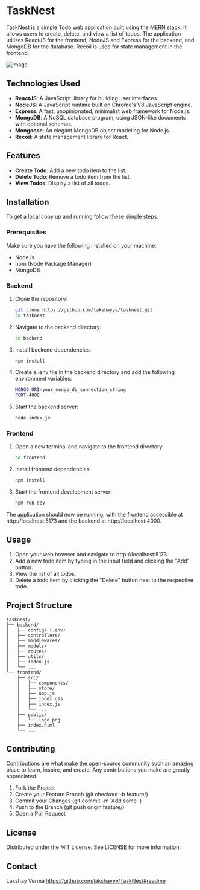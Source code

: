 # TaskNest

TaskNest is a simple Todo web application built using the MERN stack. It allows users to create, delete, and view a list of todos. The application utilizes ReactJS for the frontend, NodeJS and Express for the backend, and MongoDB for the database. Recoil is used for state management in the frontend.

![image](https://github.com/user-attachments/assets/c734f63e-7200-49d5-bbb9-cbd485979e40)


## Technologies Used

- **ReactJS**: A JavaScript library for building user interfaces.
- **NodeJS**: A JavaScript runtime built on Chrome's V8 JavaScript engine.
- **Express**: A fast, unopinionated, minimalist web framework for Node.js.
- **MongoDB**: A NoSQL database program, using JSON-like documents with optional schemas.
- **Mongoose**: An elegant MongoDB object modeling for Node.js.
- **Recoil**: A state management library for React.

## Features

- **Create Todo**: Add a new todo item to the list.
- **Delete Todo**: Remove a todo item from the list.
- **View Todos**: Display a list of all todos.

## Installation

To get a local copy up and running follow these simple steps.

### Prerequisites

Make sure you have the following installed on your machine:

- Node.js
- npm (Node Package Manager)
- MongoDB

### Backend

1. Clone the repository:
   
   ```sh
   git clone https://github.com/lakshayyv/tasknest.git
   cd tasknest
   
3. Navigate to the backend directory:
   
   ```sh
   cd backend

5. Install backend dependencies:
   
   ```sh
   npm install

7. Create a .env file in the backend directory and add the following environment variables:
   
    ```sh
    MONGO_URI=your_mongo_db_connection_string
    PORT=4000

9. Start the backend server:
    
    ```sh
    node index.js

### Frontend

1. Open a new terminal and navigate to the frontend directory:

   ```sh
   cd frontend

2. Install frontend dependencies:
   
    ```sh
    npm install

3. Start the frontend development server:

    ```sh
    npm run dev

The application should now be running, with the frontend accessible at http://localhost:5173 and the backend at http://localhost:4000.

## Usage

1. Open your web browser and navigate to http://localhost:5173.
2. Add a new todo item by typing in the input field and clicking the "Add" button.
3. View the list of all todos.
4. Delete a todo item by clicking the "Delete" button next to the respective todo.

## Project Structure

    tasknest/
    ├── backend/
    │   ├── config/ (.env)
    │   ├── controllers/
    │   ├── middlewares/
    │   ├── models/
    │   ├── routes/
    │   ├── utils/
    │   ├── index.js
    │   └── ...
    └── frontend/
        ├── src/
        │   ├── components/
        │   ├── store/
        │   ├── App.js
        │   ├── index.css
        │   ├── index.js
        │   └── ...
        ├── public/
        │   └── logo.png
        ├── index.html
        └── ...

## Contributing
Contributions are what make the open-source community such an amazing place to learn, inspire, and create. Any contributions you make are greatly appreciated.

1. Fork the Project
2. Create your Feature Branch (git checkout -b feature/<feature-name>)
3. Commit your Changes (git commit -m 'Add some <feature-name>')
4. Push to the Branch (git push origin feature/<feature-name>)
5. Open a Pull Request

## License
Distributed under the MIT License. See LICENSE for more information.

## Contact
Lakshay Verma
https://github.com/lakshayyv/TaskNest#readme
